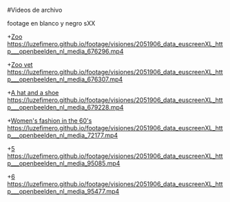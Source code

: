 #Videos de archivo

footage en blanco y negro sXX

+[Zoo](2051906_data_euscreenXL_http___openbeelden_nl_media_676296.mp4)    https://luzefimero.github.io/footage/visiones/2051906_data_euscreenXL_http___openbeelden_nl_media_676296.mp4

+[Zoo vet](2051906_data_euscreenXL_http___openbeelden_nl_media_676307.mp4) https://luzefimero.github.io/footage/visiones/2051906_data_euscreenXL_http___openbeelden_nl_media_676307.mp4

+[A hat and a shoe](2051906_data_euscreenXL_http___openbeelden_nl_media_679228.mp4) https://luzefimero.github.io/footage/visiones/2051906_data_euscreenXL_http___openbeelden_nl_media_679228.mp4

+[Women's fashion in the 60's](2051906_data_euscreenXL_http___openbeelden_nl_media_72177.mp4) https://luzefimero.github.io/footage/visiones/2051906_data_euscreenXL_http___openbeelden_nl_media_72177.mp4

+[5](2051906_data_euscreenXL_http___openbeelden_nl_media_95085.mp4) https://luzefimero.github.io/footage/visiones/2051906_data_euscreenXL_http___openbeelden_nl_media_95085.mp4

+[6](2051906_data_euscreenXL_http___openbeelden_nl_media_95477.mp4) https://luzefimero.github.io/footage/visiones/2051906_data_euscreenXL_http___openbeelden_nl_media_95477.mp4



